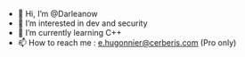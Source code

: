 - 👋 Hi, I’m @Darleanow
- 👀 I’m interested in dev and security
- 🌱 I’m currently learning C++
- 📫 How to reach me : e.hugonnier@cerberis.com (Pro only)
